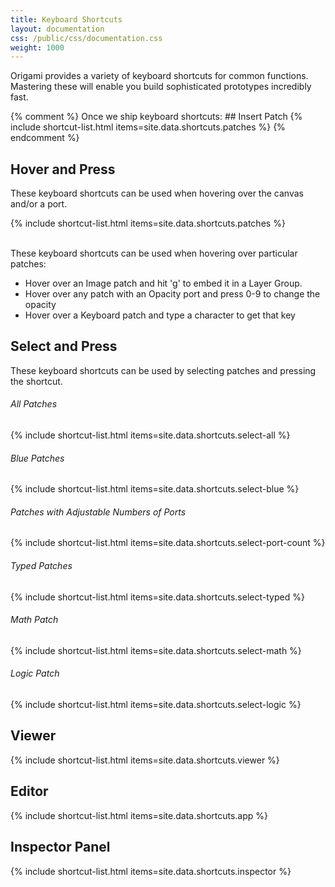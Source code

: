 ```yaml
---
title: Keyboard Shortcuts
layout: documentation
css: /public/css/documentation.css
weight: 1000
---
```


Origami provides a variety of keyboard shortcuts for common functions. Mastering these will enable you build sophisticated prototypes incredibly fast.

{% comment %} Once we ship keyboard shortcuts:
	## Insert Patch
	{% include shortcut-list.html items=site.data.shortcuts.patches %}
{% endcomment %}

## Hover and Press

These keyboard shortcuts can be used when hovering over the canvas and/or a port.

{% include shortcut-list.html items=site.data.shortcuts.patches %}

<br>These keyboard shortcuts can be used when hovering over particular patches:
<ul class="bulleted-list">
  <li>Hover over an Image patch and hit 'g' to embed it in a Layer Group.
  <li>Hover over any patch with an Opacity port and press 0-9 to change the opacity</li>
  <li>Hover over a Keyboard patch and type a character to get that key</li>
</ul>

## Select and Press

These keyboard shortcuts can be used by selecting patches and pressing the shortcut.

<h6>All Patches</h6>
{% include shortcut-list.html items=site.data.shortcuts.select-all %}

<h6>Blue Patches</h6>
{% include shortcut-list.html items=site.data.shortcuts.select-blue %}

<h6>Patches with Adjustable Numbers of Ports</h6>
{% include shortcut-list.html items=site.data.shortcuts.select-port-count %}

<h6>Typed Patches</h6>
{% include shortcut-list.html items=site.data.shortcuts.select-typed %}

<h6>Math Patch</h6>
{% include shortcut-list.html items=site.data.shortcuts.select-math %}

<h6>Logic Patch</h6>
{% include shortcut-list.html items=site.data.shortcuts.select-logic %}

## Viewer

{% include shortcut-list.html items=site.data.shortcuts.viewer %}

## Editor

{% include shortcut-list.html items=site.data.shortcuts.app %}

## Inspector Panel

{% include shortcut-list.html items=site.data.shortcuts.inspector %}

